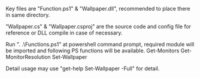Key files are "Function.ps1" & "Wallpaper.dll", recommended to place there in same directory.

"Wallpaper.cs" & "Wallpaper.csproj" are the source code and config file for reference or DLL compile in case of necessary.

Run ". .\Functions.ps1" at powershell command prompt, required module will be imported and following PS functions will be available.
Get-Monitors
Get-MonitorResolution
Set-Wallpaper

Detail usage may use "get-help Set-Wallpaper -Full" for detail.
